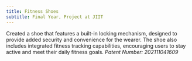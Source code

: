 ```yaml
---
title: Fitness Shoes
subtitle: Final Year, Project at JIIT
---
```


Created a shoe that features a built-in locking mechanism, designed to provide added security and convenience for the wearer. The shoe also includes integrated fitness tracking capabilities, encouraging users to stay active and meet their daily fitness goals. _Patent Number: 202111041609_
